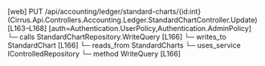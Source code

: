 [web] PUT /api/accounting/ledger/standard-charts/{id:int}  (Cirrus.Api.Controllers.Accounting.Ledger.StandardChartController.Update)  [L163–L168] [auth=Authentication.UserPolicy,Authentication.AdminPolicy]
  └─ calls StandardChartRepository.WriteQuery [L166]
  └─ writes_to StandardChart [L166]
    └─ reads_from StandardCharts
  └─ uses_service IControlledRepository<StandardChart>
    └─ method WriteQuery [L166]

